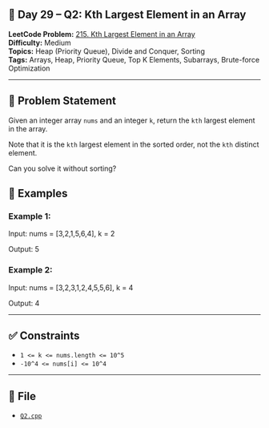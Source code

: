 ## 🧩 **Day 29 – Q2: Kth Largest Element in an Array**

**LeetCode Problem:** [215. Kth Largest Element in an Array](https://leetcode.com/problems/kth-largest-element-in-an-array/)  
**Difficulty:** Medium  
**Topics:** Heap (Priority Queue), Divide and Conquer, Sorting  
**Tags:** Arrays, Heap, Priority Queue, Top K Elements, Subarrays, Brute-force Optimization

---

## 📄 Problem Statement

Given an integer array `nums` and an integer `k`, return the `kth` largest element in the array.

Note that it is the `kth` largest element in the sorted order, not the `kth` distinct element.

Can you solve it without sorting?

## 🧠 Examples

### Example 1:

Input: nums = [3,2,1,5,6,4], k = 2

Output: 5

### Example 2:

Input: nums = [3,2,3,1,2,4,5,5,6], k = 4

Output: 4

---

## ✅ Constraints

- `1 <= k <= nums.length <= 10^5`
- `-10^4 <= nums[i] <= 10^4`

---

## 📁 File

- [`Q2.cpp`](./Q2.cpp)
